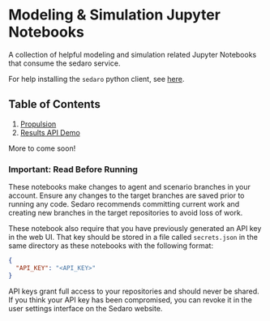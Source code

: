 # Modeling & Simulation Jupyter Notebooks

A collection of helpful modeling and simulation related Jupyter Notebooks that consume the sedaro service.

For help installing the `sedaro` python client, see [here](https://github.com/sedaro/sedaro-python).

## Table of Contents

1. [Propulsion](./propulsion.ipynb)
1. [Results API Demo](./results_api_demo.ipynb)

More to come soon!

### Important: Read Before Running

These notebooks make changes to agent and scenario branches in your account. Ensure any changes to the target branches are saved prior to running any code. Sedaro recommends committing current work and creating new branches in the target repositories to avoid loss of work.

These notebook also require that you have previously generated an API key in the web UI. That key should be stored in a file called `secrets.json` in the same directory as these notebooks with the following format:

```json
{
  "API_KEY": "<API_KEY>"
}
```

API keys grant full access to your repositories and should never be shared. If you think your API key has been compromised, you can revoke it in the user settings interface on the Sedaro website.
